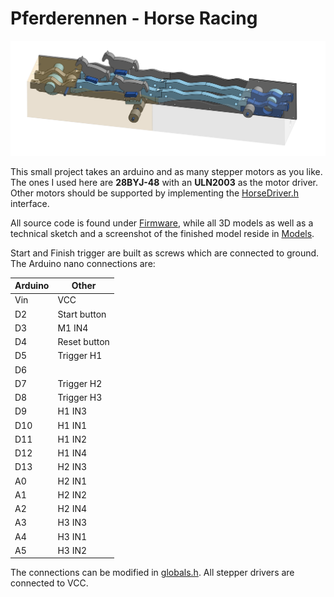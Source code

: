 # Pferderennen - Horse Racing

![Screenshot](Models/Screenshots/Screenshot.png)

This small project takes an arduino and as many stepper motors as you like. The ones I used here are **28BYJ-48** with an **ULN2003** as the motor driver. Other motors should be supported by implementing the [HorseDriver.h](Firmware/src/modules/HorseDriver.h) interface.

All source code is found under [Firmware](Firmware), while all 3D models as well as a technical sketch and a screenshot of the finished model reside in [Models](Models).

Start and Finish trigger are built as screws which are connected to ground. The Arduino nano connections are:


| Arduino | Other        |
| --------- | -------------- |
| Vin     | VCC          |
| D2      | Start button |
| D3      | M1 IN4       |
| D4      | Reset button |
| D5      | Trigger H1   |
| D6      |              |
| D7      | Trigger H2   |
| D8      | Trigger H3   |
| D9      | H1 IN3       |
| D10     | H1 IN1       |
| D11     | H1 IN2       |
| D12     | H1 IN4       |
| D13     | H2 IN3       |
| A0      | H2 IN1       |
| A1      | H2 IN2       |
| A2      | H2 IN4       |
| A3      | H3 IN3       |
| A4      | H3 IN1       |
| A5      | H3 IN2       |

The connections can be modified in [globals.h](Firmware/src/config/globals.h). All stepper drivers are connected to VCC.
